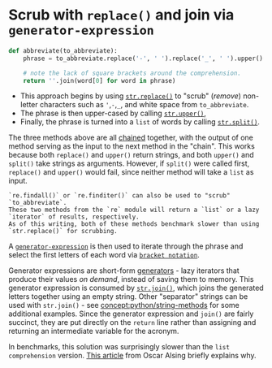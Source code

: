 # Scrub with `replace()` and join via `generator-expression`


```python
def abbreviate(to_abbreviate):
    phrase = to_abbreviate.replace('-', ' ').replace('_', ' ').upper().split()

    # note the lack of square brackets around the comprehension.
    return ''.join(word[0] for word in phrase)
```


-  This approach begins by using  [`str.replace()`][str-replace] to "scrub" (_remove_) non-letter characters such as `'`,`-`,`_`, and white space from `to_abbreviate`.
- The phrase is then upper-cased by calling [`str.upper()`][str-upper],
- Finally, the phrase is turned into a `list` of words by calling [`str.split()`][str-split].

The three methods above are all [chained][chaining] together, with the output of one method serving as the input to the next method in the "chain".
This works because both `replace()` and `upper()` return strings, and both `upper()` and `split()` take strings as arguments.
However, if `split()` were called first, `replace()` and `upper()` would fail, since neither method will take a `list` as input.

~~~~exercism/note
`re.findall()` or `re.finditer()` can also be used to "scrub" `to_abbreviate`.
These two methods from the `re` module will return a `list` or a lazy `iterator` of results, respectively.
As of this writing, both of these methods benchmark slower than using `str.replace()` for scrubbing.
~~~~


A [`generator-expression`][generator-expression] is then used to iterate through the phrase and select the first letters of each word via [`bracket notation`][subscript notation].


Generator expressions are short-form [generators][generators] - lazy iterators that produce their values _on demand_, instead of saving them to memory.
This generator expression is consumed by [`str.join()`][str-join], which joins the generated letters together using an empty string.
Other "separator" strings can be used with `str.join()` - see [concept:python/string-methods]() for some additional examples.
Since the generator expression and `join()` are fairly succinct, they are put directly on the `return` line rather than assigning and returning an intermediate variable for the acronym.


In benchmarks, this solution was surprisingly slower than the `list comprehension` version.
[This article][Oscar Alsing] from Oscar Alsing briefly explains why.

[Oscar Alsing]: https://www.oscaralsing.com/list-comprehension-vs-generator-expression/#:~:text=List%20comprehensions%20are%20usually%20faster,difference%20is%20often%20quite%20small.
[chaining]: https://pyneng.readthedocs.io/en/latest/book/04_data_structures/method_chaining.html
[generator-expression]: https://dbader.org/blog/python-generator-expressions
[generators]: https://dbader.org/blog/python-generators
[str-join]: https://docs.python.org/3/library/stdtypes.html#str.join
[str-replace]: https://docs.python.org/3/library/stdtypes.html#str.replace
[str-split]: https://docs.python.org/3/library/stdtypes.html#str.split
[str-upper]: https://docs.python.org/3/library/stdtypes.html#str.upper
[subscript notation]: https://docs.python.org/3/glossary.html#term-slice
